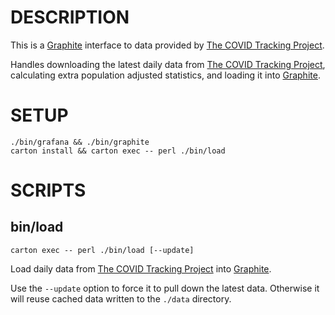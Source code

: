 # DESCRIPTION

This is a [Graphite](https://graphite.readthedocs.io/en/stable/) interface to data provided by [The COVID Tracking Project](https://covidtracking.com/).

Handles downloading the latest daily data from [The COVID Tracking Project](https://covidtracking.com/), calculating extra population adjusted statistics, and loading it into [Graphite](https://graphite.readthedocs.io/en/stable/).

# SETUP

	./bin/grafana && ./bin/graphite
	carton install && carton exec -- perl ./bin/load

# SCRIPTS

## bin/load

	carton exec -- perl ./bin/load [--update]

Load daily data from [The COVID Tracking Project](https://covidtracking.com/) into [Graphite](https://graphite.readthedocs.io/en/stable/).

Use the `--update` option to force it to pull down the latest data. Otherwise it will reuse cached data written to the `./data` directory.

